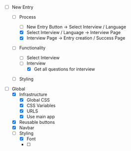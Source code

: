 - [ ] New Entry
    - [ ] Process
        - [ ] New Entry Button -> Select Interview / Language
        - [x] Select Interview / Language -> Interview Page
        - [x] Interview Page -> Entry creation / Success Page

    - [ ] Functionality
        - [ ] Select Interview
        - [ ] Interview
            - [x] Get all questions for interview
  
    - [ ] Styling


- [ ] Global
    - [X] Infrastructure
        - [x] Global CSS
        - [x] CSS Variables
        - [x] URLS
        - [x] Use main app
    - [x] Reusable buttons
    - [x] Navbar
    - [ ] Styling
        - [x] Font
        - [ ] 